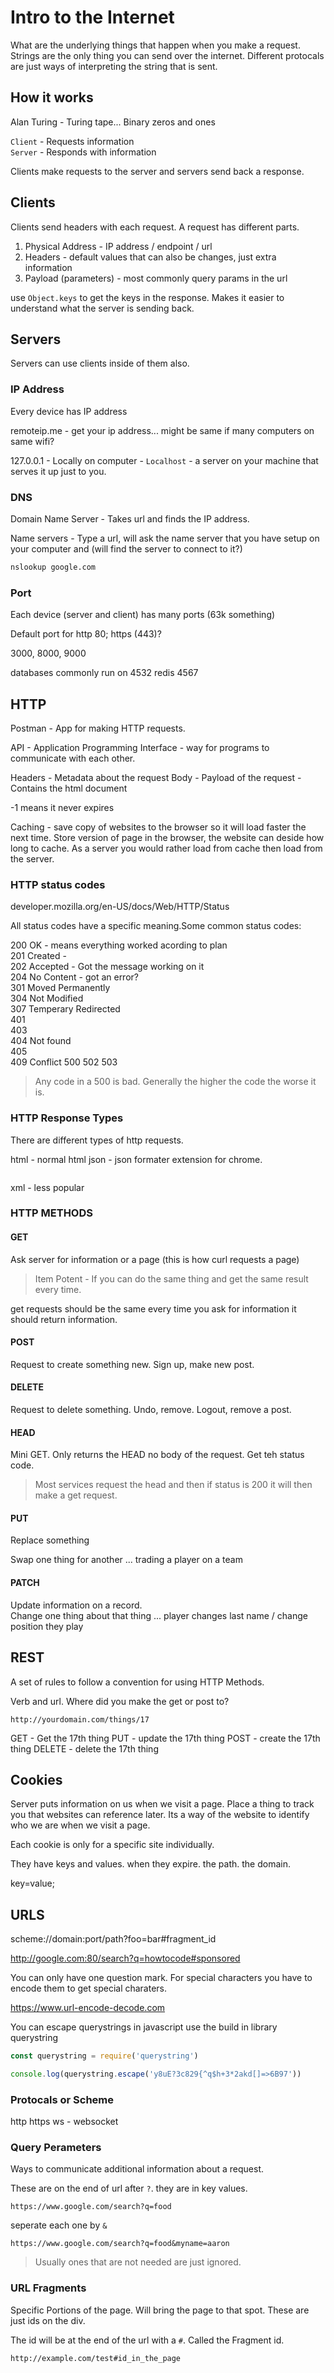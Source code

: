 # Intro to the Internet

What are the underlying things that happen when you make a request. Strings are the only thing you can send over the internet. Different protocals are just ways of interpreting the string that is sent.

## How it works

Alan Turing - Turing tape... Binary zeros and ones

`Client` - Requests information  
`Server` - Responds with information

Clients make requests to the server and servers send back a response.

## Clients

Clients send headers with each request. A request has different parts.

1. Physical Address - IP address / endpoint / url  
2. Headers - default values that can also be changes, just extra information  
3. Payload (parameters) - most commonly query params in the url 

use `Object.keys` to get the keys in the response. Makes it easier to understand what the server is sending back.

## Servers

Servers can use clients inside of them also. 

### IP Address
Every device has IP address

remoteip.me - get your ip address... might be same if many computers on same wifi?

127.0.0.1 - Locally on computer - `Localhost` - a server on your machine that serves it up just to you.

### DNS

Domain Name Server - Takes url and finds the IP address.

Name servers - Type a url, will ask the name server that you have setup on your computer and (will find the server to connect to it?)

```bash
nslookup google.com
```

### Port

Each device (server and client) has many ports (63k something)

Default port for http 80; https (443)?

3000, 8000, 9000

databases commonly run on 4532 redis 4567

## HTTP

Postman - App for making HTTP requests.

API - Application Programming Interface - way for programs to communicate with each other.

Headers - Metadata about the request
Body - Payload of the request - Contains the html document

-1 means it never expires

Caching - save copy of websites to the browser so it will load faster the next time. Store version of page in the browser, the website can deside how long to cache. As a server you would rather load from cache then load from the server.

### HTTP status codes


developer.mozilla.org/en-US/docs/Web/HTTP/Status

All status codes have a specific meaning.Some common status codes:


200 OK - means everything worked acording to plan  
201 Created -   
202 Accepted - Got the message working on it  
204 No Content - got an error?  
301 Moved Permanently  
304 Not Modified  
307 Temperary Redirected  
401  
403  
404 Not found  
405  
409 Conflict
500
502
503



> Any code in a 500 is bad. Generally the higher the code the worse it is.

### HTTP Response Types

There are different types of http requests. 

html - normal html
json - json formater extension for chrome.

```json

```

xml - less popular


### HTTP METHODS

#### GET
Ask server for information or a page (this is how curl requests a page)

> Item Potent - If you can do the same thing and get the same result every time.

get requests should be the same every time you ask for information it should return information.

#### POST

Request to create something new. Sign up, make new post.

#### DELETE

Request to delete something. Undo, remove. Logout, remove a post.

#### HEAD

Mini GET. Only returns the HEAD no body of the request. Get teh status code. 

> Most services request the head and then if status is 200 it will then make a get request.


#### PUT

Replace something

Swap one thing for another ... trading a player on a team

#### PATCH

Update information on a record.  
Change one thing about that thing ... player changes last name / change position they play

## REST

A set of rules to follow a convention for using HTTP Methods.

Verb and url. Where did you make the get or post to?

```
http://yourdomain.com/things/17
```

GET - Get the 17th thing
PUT - update the 17th thing
POST - create the 17th thing
DELETE - delete the 17th thing

## Cookies
Server puts information on us when we visit a page. Place a thing to track you that websites can reference later. Its a way of the website to identify who we are when we visit a page.

Each cookie is only for a specific site individually.

They have keys and values. when they expire. the path. the domain.

key=value;

## URLS

scheme://domain:port/path?foo=bar#fragment_id

http://google.com:80/search?q=howtocode#sponsored

You can only have one question mark. For special characters you have to encode them to get special charaters.

https://www.url-encode-decode.com


 You can escape querystrings in javascript use the build in library querystring
```js
const querystring = require('querystring')

console.log(querystring.escape('y8uE?3c829{^q$h+3*2akd[]=>6B97'))
```

### Protocals or Scheme

http
https
ws - websocket

### Query Perameters 
Ways to communicate additional information about a request.

These are on the end of url after `?`. they are in key values.

```
https://www.google.com/search?q=food
```

seperate each one by `&`

```
https://www.google.com/search?q=food&myname=aaron
```

> Usually ones that are not needed are just ignored.

### URL Fragments

Specific Portions of the page. Will bring the page to that spot. These are just ids on the div.

The id will be at the end of the url with a `#`. Called the Fragment id.
```
http://example.com/test#id_in_the_page
```